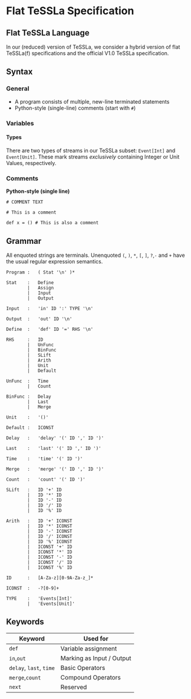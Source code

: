 # Flat TeSSLa Specification

## Flat TeSSLa Language

In our (reduced) version of TeSSLa, we consider a hybrid version of flat TeSSLa(f) specifications
and the official V1.0 TeSSLa specification.

## Syntax

### General
- A program consists of multiple, new-line terminated statements
- Python-style (single-line) comments (start with `#`)

### Variables

#### Types

There are two types of streams in our TeSSLa subset: `Event[Int]` and `Event[Unit]`.
These mark streams _exclusively_ containing Integer or Unit Values, respectively.


### Comments
**Python-style (single line)**
```
# COMMENT TEXT 

# This is a comment 

def x = () # This is also a comment
```
## Grammar

All enquoted strings are terminals.
Unenquoted `(`, `)`, `*`, `[`, `]`, `?`,`-` and `+` have the usual regular expression semantics.

```
Program :   ( Stat '\n' )*

Stat    :   Define
        |   Assign 
        |   Input 
        |   Output
        
Input   :   'in' ID ':' TYPE '\n'
        
Output  :   'out' ID '\n'

Define  :   'def' ID '=' RHS '\n'

RHS     :   ID
        |   UnFunc
        |   BinFunc
        |   SLift
        |   Arith
        |   Unit
        |   Default

UnFunc  :   Time
        |   Count

BinFunc :   Delay
        |   Last
        |   Merge
 
Unit    :   '()'

Default :   ICONST

Delay   :   'delay' '(' ID ',' ID ')'

Last    :   'last' '(' ID ',' ID ')'

Time    :   'time' '(' ID ')'

Merge   :   'merge' '(' ID ',' ID ')'

Count   :   'count' '(' ID ')'

SLift   :   ID '+' ID
        |   ID '*' ID
        |   ID '-' ID
        |   ID '/' ID
        |   ID '%' ID

Arith   :   ID '+' ICONST
        |   ID '*' ICONST
        |   ID '-' ICONST
        |   ID '/' ICONST
        |   ID '%' ICONST
        |   ICONST '+' ID
        |   ICONST '*' ID
        |   ICONST '-' ID
        |   ICONST '/' ID
        |   ICONST '%' ID
        
ID      :   [A-Za-z][0-9A-Za-z_]*

ICONST  :   -?[0-9]+

TYPE    :   'Events[Int]'
        |   'Events[Unit]'
```


## Keywords

| Keyword       | Used for                                 |
|---------------|------------------------------------------|
| `def`      | Variable assignment |
| `in`,`out`      | Marking as Input / Output |
| `delay`, `last`, `time`      | Basic Operators |
| `merge`,`count`      | Compound Operators |
| `next`     | Reserved |

